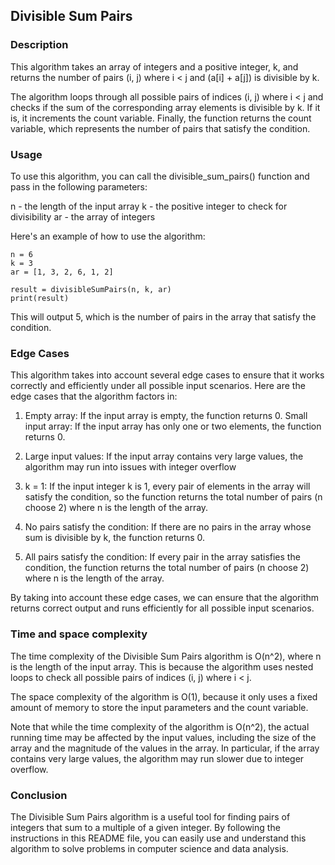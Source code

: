 ## Divisible Sum Pairs
### Description

This algorithm takes an array of integers and a positive integer, k, and returns the number of pairs (i, j) where i < j and (a[i] + a[j]) is divisible by k.

The algorithm loops through all possible pairs of indices (i, j) where i < j and checks if the sum of the corresponding array elements is divisible by k. If it is, it increments the count variable. Finally, the function returns the count variable, which represents the number of pairs that satisfy the condition.

### Usage

To use this algorithm, you can call the divisible_sum_pairs() function and pass in the following parameters:

n - the length of the input array
k - the positive integer to check for divisibility
ar - the array of integers

Here's an example of how to use the algorithm:
```
n = 6
k = 3
ar = [1, 3, 2, 6, 1, 2]

result = divisibleSumPairs(n, k, ar)
print(result)

```

This will output 5, which is the number of pairs in the array that satisfy the condition.

### Edge Cases

This algorithm takes into account several edge cases to ensure that it works correctly and efficiently under all possible input scenarios. Here are the edge cases that the algorithm factors in:

1. Empty array: If the input array is empty, the function returns 0.
Small input array: If the input array has only one or two elements, the function returns 0.

2. Large input values: If the input array contains very large values, the algorithm may run into issues with integer overflow
   
3. k = 1: If the input integer k is 1, every pair of elements in the array will satisfy the condition, so the function returns the total number of pairs (n choose 2) where n is the length of the array.
   
4. No pairs satisfy the condition: If there are no pairs in the array whose sum is divisible by k, the function returns 0.
   
5. All pairs satisfy the condition: If every pair in the array satisfies the condition, the function returns the total number of pairs (n choose 2) where n is the length of the array.
   
By taking into account these edge cases, we can ensure that the algorithm returns correct output and runs efficiently for all possible input scenarios.

### Time and space complexity

The time complexity of the Divisible Sum Pairs algorithm is O(n^2), where n is the length of the input array. This is because the algorithm uses nested loops to check all possible pairs of indices (i, j) where i < j.

The space complexity of the algorithm is O(1), because it only uses a fixed amount of memory to store the input parameters and the count variable.

Note that while the time complexity of the algorithm is O(n^2), the actual running time may be affected by the input values, including the size of the array and the magnitude of the values in the array. In particular, if the array contains very large values, the algorithm may run slower due to integer overflow.

### Conclusion

The Divisible Sum Pairs algorithm is a useful tool for finding pairs of integers that sum to a multiple of a given integer. By following the instructions in this README file, you can easily use and understand this algorithm to solve problems in computer science and data analysis.
